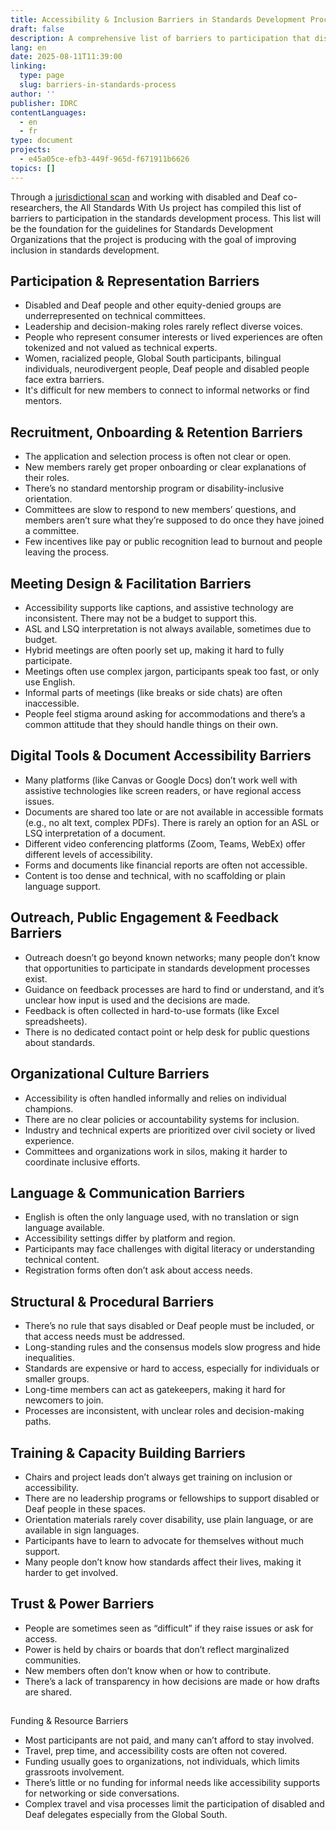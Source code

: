 ```yaml
---
title: Accessibility & Inclusion Barriers in Standards Development Processes
draft: false
description: A comprehensive list of barriers to participation that disabled and Deaf people encounter in the standards development process. This list will be the foundation for the guidelines for Standards Development Organizations that the All Standards With Us project is producing with the goal of improving inclusion in standards development.
lang: en
date: 2025-08-11T11:39:00
linking:
  type: page
  slug: barriers-in-standards-process
author: ''
publisher: IDRC
contentLanguages:
  - en
  - fr
type: document
projects:
  - e45a05ce-efb3-449f-965d-f671911b6626
topics: []
---
```

Through a [jurisdictional scan](https://standards.inclusivedesign.ca/resources/jurisdictional-scan/) and working with disabled and Deaf co-researchers, the All Standards With Us project has compiled this list of barriers to participation in the standards development process. This list will be the foundation for the guidelines for Standards Development Organizations  that the project is producing with the goal of improving inclusion in standards development.

## Participation & Representation Barriers

- Disabled and Deaf people and other equity-denied groups are underrepresented on technical committees.
- Leadership and decision-making roles rarely reflect diverse voices.
- People who represent consumer interests or lived experiences are often tokenized and not valued as technical experts.
- Women, racialized people, Global South participants, bilingual individuals, neurodivergent people, Deaf people and disabled people face extra barriers.
- It's difficult for new members to connect to informal networks or find mentors.

## Recruitment, Onboarding & Retention Barriers

- The application and selection process is often not clear or open.
- New members rarely get proper onboarding or clear explanations of their roles.
- There’s no standard mentorship program or disability-inclusive orientation.
- Committees are slow to respond to new members’ questions, and members aren’t sure what they’re supposed to do once they have joined a committee.
- Few incentives like pay or public recognition lead to burnout and people leaving the process.

## Meeting Design & Facilitation Barriers

- Accessibility supports like captions, and assistive technology are inconsistent. There may not be a budget to support this.
- ASL and LSQ interpretation is not always available, sometimes due to budget. 
- Hybrid meetings are often poorly set up, making it hard to fully participate.
- Meetings often use complex jargon, participants speak too fast, or only use English.
- Informal parts of meetings (like breaks or side chats) are often inaccessible.
- People feel stigma around asking for accommodations and there’s a common attitude that they should handle things on their own.

## Digital Tools & Document Accessibility Barriers

- Many platforms (like Canvas or Google Docs) don’t work well with assistive technologies like screen readers, or have regional access issues.
- Documents are shared too late or are not available in accessible formats (e.g., no alt text, complex PDFs). There is rarely an option for an ASL or LSQ interpretation of a document.
- Different video conferencing platforms (Zoom, Teams, WebEx) offer different levels of accessibility.
- Forms and documents like financial reports are often not accessible.
- Content is too dense and technical, with no scaffolding or plain language support.

## Outreach, Public Engagement & Feedback Barriers

- Outreach doesn’t go beyond known networks; many people don’t know that opportunities to participate in standards development processes exist.
- Guidance on feedback processes are hard to find or understand, and it’s unclear how input is used and the decisions are made.
- Feedback is often collected in hard-to-use formats (like Excel spreadsheets).
- There is no dedicated contact point or help desk for public questions about standards.

## Organizational Culture Barriers

- Accessibility is often handled informally and relies on individual champions.
- There are no clear policies or accountability systems for inclusion.
- Industry and technical experts are prioritized over civil society or lived experience.
- Committees and organizations work in silos, making it harder to coordinate inclusive efforts.

## Language & Communication Barriers

- English is often the only language used, with no translation or sign language available.
- Accessibility settings differ by platform and region.
- Participants may face challenges with digital literacy or understanding technical content.
- Registration forms often don’t ask about access needs.

## Structural & Procedural Barriers

- There’s no rule that says disabled or Deaf people must be included, or that access needs must be addressed.
- Long-standing rules and the consensus models slow progress and hide inequalities.
- Standards are expensive or hard to access, especially for individuals or smaller groups.
- Long-time members can act as gatekeepers, making it hard for newcomers to join.
- Processes are inconsistent, with unclear roles and decision-making paths.

## Training & Capacity Building Barriers

- Chairs and project leads don’t always get training on inclusion or accessibility.
- There are no leadership programs or fellowships to support disabled or Deaf people in these spaces.
- Orientation materials rarely cover disability, use plain language, or are available in sign languages.
- Participants have to learn to advocate for themselves without much support.
- Many people don’t know how standards affect their lives, making it harder to get involved.

## Trust & Power Barriers

- People are sometimes seen as “difficult” if they raise issues or ask for access.
- Power is held by chairs or boards that don’t reflect marginalized communities.
- New members often don’t know when or how to contribute.
- There’s a lack of transparency in how decisions are made or how drafts are shared.

##

Funding & Resource Barriers

- Most participants are not paid, and many can’t afford to stay involved.
- Travel, prep time, and accessibility costs are often not covered.
- Funding usually goes to organizations, not individuals, which limits grassroots involvement.
- There’s little or no funding for informal needs like accessibility supports for networking or side conversations.
- Complex travel and visa processes limit the participation of disabled and Deaf delegates especially from the Global South.
